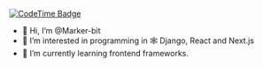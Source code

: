 [![CodeTime Badge](https://img.shields.io/endpoint?style=plastic&color=222&url=https%3A%2F%2Fapi.codetime.dev%2Fshield%3Fid%3D21517%26project%3D%26in=0)](https://codetime.dev)
- 👋 Hi, I’m @Marker-bit
- 👀 I’m interested in programming in 🕸️ Django, React and Next.js
- 🌱 I’m currently learning frontend frameworks.
<!-- - 📫 Email me on:  -->

<!---
Marker-bit/Marker-bit is a ✨ special ✨ repository because its `README.md` (this file) appears on your GitHub profile.
You can click the Preview link to take a look at your changes.
--->
